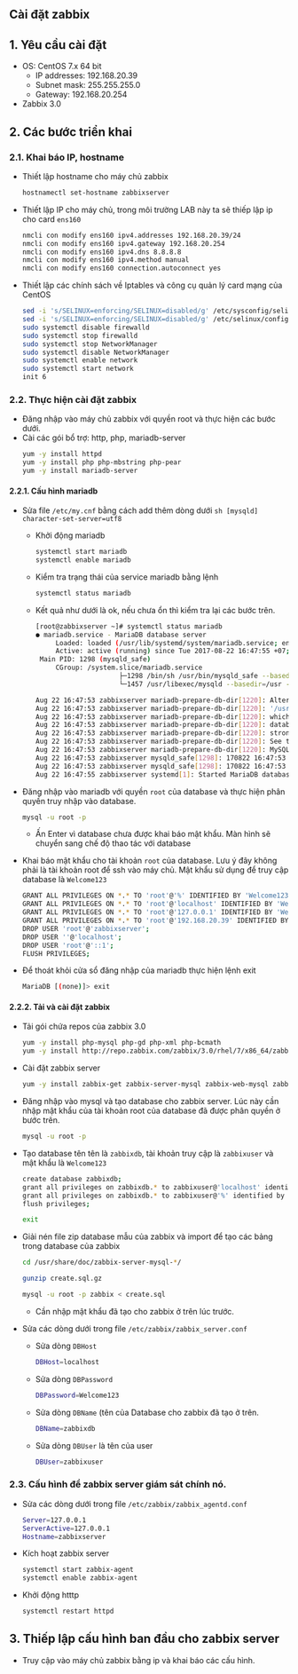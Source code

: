 ## Cài đặt zabbix

## 1. Yêu cầu cài đặt
- OS: CentOS 7.x 64 bit
	- IP addresses: 192.168.20.39
	- Subnet mask: 255.255.255.0
	- Gateway: 192.168.20.254
- Zabbix 3.0

## 2. Các bước triển khai

### 2.1. Khai báo IP, hostname 
- Thiết lập hostname cho máy chủ zabbix
	```sh
	hostnamectl set-hostname zabbixserver
	```
	
- Thiết lập IP cho máy chủ, trong môi trường LAB này ta sẽ thiếp lập ip cho card `ens160`
	```sh
	nmcli con modify ens160 ipv4.addresses 192.168.20.39/24
	nmcli con modify ens160 ipv4.gateway 192.168.20.254
	nmcli con modify ens160 ipv4.dns 8.8.8.8
	nmcli con modify ens160 ipv4.method manual
	nmcli con modify ens160 connection.autoconnect yes
	```
	
- Thiết lập các chính sách về Iptables và công cụ quản lý card mạng của CentOS
	```sh
	sed -i 's/SELINUX=enforcing/SELINUX=disabled/g' /etc/sysconfig/selinux
	sed -i 's/SELINUX=enforcing/SELINUX=disabled/g' /etc/selinux/config
	sudo systemctl disable firewalld
	sudo systemctl stop firewalld
	sudo systemctl stop NetworkManager
	sudo systemctl disable NetworkManager
	sudo systemctl enable network
	sudo systemctl start network
	init 6
	```

### 2.2. Thực hiện cài đặt zabbix 
- Đăng nhập vào máy chủ zabbix với quyền root và thực hiện các bước dưới.
- Cài các gói bổ trợ: http, php, mariadb-server
	```sh
	yum -y install httpd
	yum -y install php php-mbstring php-pear
	yum -y install mariadb-server
	```

#### 2.2.1. Cấu hình mariadb 
 - Sửa file `/etc/my.cnf` bằng cách add thêm dòng dưới 
		```sh
		[mysqld]
		character-set-server=utf8
		```
	- Khởi động mariadb
		```sh
		systemctl start mariadb
		systemctl enable mariadb
		```
	- Kiểm tra trạng thái của service mariadb bằng lệnh
		```sh
		systemctl status mariadb
		```
	- Kết quả như dưới là ok, nếu chưa ổn thì kiểm tra lại các bước trên. 
		```sh
		[root@zabbixserver ~]# systemctl status mariadb
		● mariadb.service - MariaDB database server
			 Loaded: loaded (/usr/lib/systemd/system/mariadb.service; enabled; vendor preset: disabled)
			 Active: active (running) since Tue 2017-08-22 16:47:55 +07; 13s ago
		 Main PID: 1298 (mysqld_safe)
			 CGroup: /system.slice/mariadb.service
							 ├─1298 /bin/sh /usr/bin/mysqld_safe --basedir=/usr
							 └─1457 /usr/libexec/mysqld --basedir=/usr --datadir=/var/lib/mysql --plugin-dir=/usr/lib64/mysql/plugin --log-error=/var/log/mariadb/mariadb.log --pid-...

		Aug 22 16:47:53 zabbixserver mariadb-prepare-db-dir[1220]: Alternatively you can run:
		Aug 22 16:47:53 zabbixserver mariadb-prepare-db-dir[1220]: '/usr/bin/mysql_secure_installation'
		Aug 22 16:47:53 zabbixserver mariadb-prepare-db-dir[1220]: which will also give you the option of removing the test
		Aug 22 16:47:53 zabbixserver mariadb-prepare-db-dir[1220]: databases and anonymous user created by default.  This is
		Aug 22 16:47:53 zabbixserver mariadb-prepare-db-dir[1220]: strongly recommended for production servers.
		Aug 22 16:47:53 zabbixserver mariadb-prepare-db-dir[1220]: See the MariaDB Knowledgebase at http://mariadb.com/kb or the
		Aug 22 16:47:53 zabbixserver mariadb-prepare-db-dir[1220]: MySQL manual for more instructions.
		Aug 22 16:47:53 zabbixserver mysqld_safe[1298]: 170822 16:47:53 mysqld_safe Logging to '/var/log/mariadb/mariadb.log'.
		Aug 22 16:47:53 zabbixserver mysqld_safe[1298]: 170822 16:47:53 mysqld_safe Starting mysqld daemon with databases from /var/lib/mysql
		Aug 22 16:47:55 zabbixserver systemd[1]: Started MariaDB database server.
		```	
	
- Đăng nhập vào mariadb với quyền `root` của database và thực hiện phân quyền truy nhập vào database.
	```sh
	mysql -u root -p
	```
	- Ấn Enter vì database chưa được khai báo mật khẩu. Màn hình sẽ chuyển sang chế độ thao tác với database
	
- Khai báo mật khẩu cho tài khoản `root` của database. Lưu ý đây không phải là tài khoản root để ssh vào máy chủ. Mật khẩu sử dụng để truy cập database là `Welcome123`
	```sh
	GRANT ALL PRIVILEGES ON *.* TO 'root'@'%' IDENTIFIED BY 'Welcome123' WITH GRANT OPTION;
	GRANT ALL PRIVILEGES ON *.* TO 'root'@'localhost' IDENTIFIED BY 'Welcome123' WITH GRANT OPTION;
	GRANT ALL PRIVILEGES ON *.* TO 'root'@'127.0.0.1' IDENTIFIED BY 'Welcome123' WITH GRANT OPTION;
	GRANT ALL PRIVILEGES ON *.* TO 'root'@'192.168.20.39' IDENTIFIED BY 'Welcome123' WITH GRANT OPTION;
	DROP USER 'root'@'zabbixserver';
	DROP USER ''@'localhost';
	DROP USER 'root'@'::1';
	FLUSH PRIVILEGES;
	```

- Để thoát khỏi cửa sổ đăng nhập của mariadb thực hiện lệnh exit
	```sh
	MariaDB [(none)]> exit
	```

#### 2.2.2. Tải và cài đặt zabbix	
- Tải gói chứa repos của zabbix 3.0
	```sh
	yum -y install php-mysql php-gd php-xml php-bcmath
	yum -y install http://repo.zabbix.com/zabbix/3.0/rhel/7/x86_64/zabbix-release-3.0-1.el7.noarch.rpm
	```
	
- Cài đặt zabbix server 
	```sh
	yum -y install zabbix-get zabbix-server-mysql zabbix-web-mysql zabbix-agent 
	```

- Đăng nhập vào mysql và tạo database cho zabbix server. Lúc này cần nhập mật khẩu của tài khoản root của database đã được phân quyền ở bước trên. 
	```sh
	mysql -u root -p 
	```
	
- Tạo database tên tên là `zabbixdb`, tài khoản truy cập là `zabbixuser` và mật khẩu là `Welcome123`
	```sh	
	create database zabbixdb; 
	grant all privileges on zabbixdb.* to zabbixuser@'localhost' identified by 'Welcome123'; 
	grant all privileges on zabbixdb.* to zabbixuser@'%' identified by 'Welcome123'; 
	flush privileges; 
	
	exit
	```

- Giải nén file zip database mẫu của zabbix và import để tạo các bảng trong database của zabbix 
	```sh
	cd /usr/share/doc/zabbix-server-mysql-*/ 

	gunzip create.sql.gz 

	mysql -u root -p zabbix < create.sql
	```
	- Cần nhập mật khẩu đã tạo cho zabbix ở trên lúc trước.

- Sửa các dòng dưới trong file `/etc/zabbix/zabbix_server.conf`

	- Sửa dòng `DBHost`
		```sh
		DBHost=localhost
		```
	- Sửa dòng `DBPassword`
		```sh
		DBPassword=Welcome123
		```
		
	- Sửa dòng `DBName` (tên của Database cho zabbix đã tạo ở trên. 
		```sh
		DBName=zabbixdb
		```
		
	- Sửa dòng `DBUser` là tên của user 
		```sh
		DBUser=zabbixuser
		```


### 2.3. Cấu hình để zabbix server giám sát chính nó.

- Sửa các dòng dưới trong file `/etc/zabbix/zabbix_agentd.conf`
	```sh
	Server=127.0.0.1
	ServerActive=127.0.0.1
	Hostname=zabbixserver
	```

- Kích hoạt zabbix server 
	```sh
	systemctl start zabbix-agent 
	systemctl enable zabbix-agent 
	```
	
- Khởi động htttp
	```sh
	systemctl restart httpd 
	```
	
## 3. Thiếp lập cấu hình ban đầu cho zabbix server

- Truy cập vào máy chủ zabbix bằng ip và khai báo các cấu hình. 